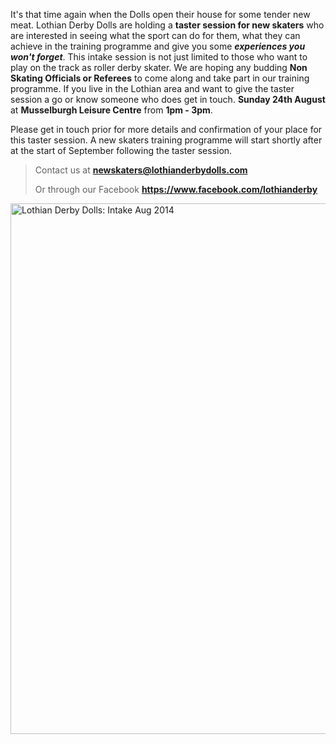<html><body><p>It's that time again when the Dolls open their house for some tender new meat.
Lothian Derby Dolls are holding a <strong>taster session for new skaters</strong> who are interested in seeing what the sport can do for them, what they can achieve in the training programme and give you some <em><strong>experiences you won't forget</strong></em>. This intake session is not just limited to those who want to play on the track as roller derby skater. We are hoping any budding <strong>Non Skating Officials or Referees</strong> to come along and take part in our training programme.
If you live in the Lothian area and want to give the taster session a go or know someone who does get in touch.
<strong>Sunday 24th August</strong> at <strong>Musselburgh Leisure Centre</strong> from <strong>1pm - 3pm</strong>.

Please get in touch prior for more details and confirmation of your place for this taster session. A new skaters training programme will start shortly after at the start of September following the taster session.
</p><blockquote>Contact us at <a href="mailto:newskaters@lothianderbydolls.com"><strong>newskaters@lothianderbydolls.com</strong></a>

Or through our Facebook <a href="https://www.facebook.com/lothianderby"><strong>https://www.facebook.com/lothianderby</strong></a></blockquote>
<a href="/2014/08/freshmeataug14.jpg"><img class="aligncenter size-full wp-image-3596" src="http://www.scottishrollerderbyblog.com/2014/08/freshmeataug14.jpg" alt="Lothian Derby Dolls: Intake Aug 2014" width="600" height="849"></a></body></html>
